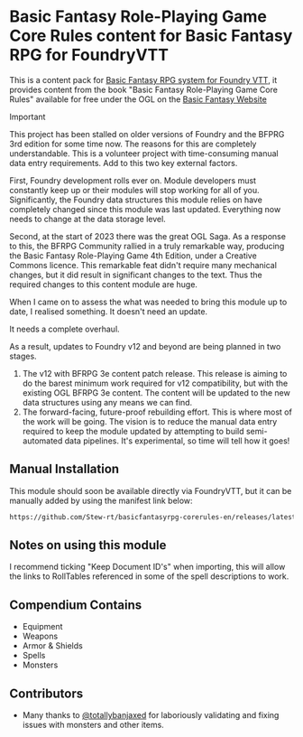 # Basic Fantasy Role-Playing Game Core Rules content for Basic Fantasy RPG for FoundryVTT

This is a content pack for [Basic Fantasy RPG system for Foundry VTT](https://www.github.com/orffen/basicfantasyrpg), it provides content from the book "Basic Fantasy Role-Playing Game Core Rules" available for free under the OGL on the [Basic Fantasy Website](https://www.basicfantasy.org/)

> [!IMPORTANT]  
> This project has been stalled on older versions of Foundry and the BFPRG 3rd edition for some time now. 
> The reasons for this are completely understandable. This is a volunteer project with time-consuming manual data entry
> requirements. Add to this two key external factors.
>
> First, Foundry development rolls ever on. Module developers must constantly keep up or their modules will stop working for all of you. Significantly, the Foundry data structures this module relies on have completely changed since this module was last updated. Everything now needs to change at the data storage level.
>
> Second, at the start of 2023 there was the great OGL Saga. As a response to this, the BFRPG Community rallied
> in a truly remarkable way, producing the Basic Fantasy Role-Playing Game 4th Edition, under a Creative Commons licence. This remarkable feat didn't require many mechanical changes, but it did result in significant changes to the text. Thus the required changes to this content module are huge. 
> 
> When I came on to assess the what was needed to bring this module up to date, I realised something. It doesn't need an update.
>
> It needs a complete overhaul.
>
> As a result, updates to Foundry v12 and beyond are being planned in two stages.
>
> 1. The v12 with BFRPG 3e content patch release. This release is aiming to do the barest minimum work required for v12 compatibility, but with the existing OGL BFRPG 3e content. The content will be updated to the new data structures using any means we can find.
> 2. The forward-facing, future-proof rebuilding effort. This is where most of the work will be going. The vision is to reduce the manual data entry required to keep the module updated by attempting to build semi-automated data pipelines. It's experimental, so time will tell how it goes!

## Manual Installation

This module should soon be available directly via FoundryVTT, but it can be manually added by using the manifest link below:

```html
https://github.com/Stew-rt/basicfantasyrpg-corerules-en/releases/latest/download/module.json
```

## Notes on using this module

I recommend ticking "Keep Document ID's" when importing, this will allow the links to RollTables referenced in some of the spell descriptions to work.

## Compendium Contains

* Equipment
* Weapons
* Armor & Shields
* Spells
* Monsters

## Contributors

* Many thanks to [@totallybanjaxed](https://github.com/totallybanjaxed) for laboriously validating and fixing issues with monsters and other items.
